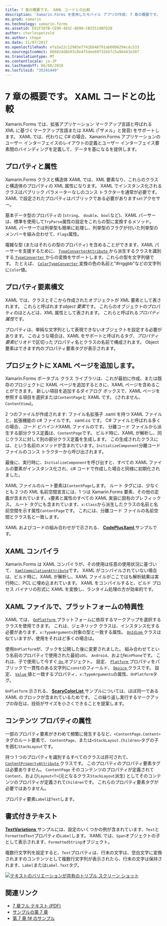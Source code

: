 ```yaml
---
title: 7 章の概要です。 XAML コードとの比較
description: 'Xamarin.Forms を使用したモバイル アプリの作成: 7 章の概要です。 XAML コードとの比較'
ms.prod: xamarin
ms.technology: xamarin-forms
ms.assetid: E91F387B-CE90-481C-8D90-CB25519BFD2B
author: charlespetzold
ms.author: chape
ms.date: 11/07/2017
ms.openlocfilehash: efa3a22c12983ef742bb46f91ab6096294cdc533
ms.sourcegitcommit: 66682dd8e93c0e4f5dee69f32b5fc5a96443e307
ms.translationtype: MT
ms.contentlocale: ja-JP
ms.lasthandoff: 06/08/2018
ms.locfileid: "35241449"
---
```

# <a name="summary-of-chapter-7-xaml-vs-code"></a>7 章の概要です。 XAML コードとの比較

Xamarin.Forms では、拡張アプリケーション マークアップ言語と呼ばれる XML に基づくマークアップ言語または XAML (「ザメル」と発音) をサポートします。 XAML では、代わりに C# の場合、Xamarin.Forms アプリケーションのユーザー インターフェイスのレイアウトの定義とユーザー インターフェイス要素間のバインディングを定義して、データを基になるを提供します。

## <a name="properties-and-attributes"></a>プロパティと属性

Xamarin.Forms クラスと構造体 XAML では、XML 要素なり、これらのクラスと構造体のプロパティの XML 属性になります。 XAML でインスタンス化されるクラスはパブリック パラメーターなしのコンス トラクターを通常が必要です。 XAML で設定されたプロパティはパブリックである必要があります`set`アクセサー。

基本データ型のプロパティの (`string`、 `double`、`bool`など)、XAML パーサーは、標準を使用して`TryParse`属性の設定をこれらの型に変換するメソッド。 XAML パーサーでは列挙型も簡単に処理し、列挙型のフラグが付いた列挙型のメンバーを組み合わせて、`Flags`属性。

複雑な型 (またはそれらの型のプロパティ) を含めることができます、XAML パーサーを支援するために、 [ `TypeConverterAttribute` ](https://developer.xamarin.com/api/type/Xamarin.Forms.TypeConverterAttribute/)から派生するクラスを識別する[ `TypeConverter` ](https://developer.xamarin.com/api/type/Xamarin.Forms.TypeConverter/)からの変換をサポートします。これらの型を文字列値です。 たとえば、 [ `ColorTypeConverter` ](https://developer.xamarin.com/api/type/Xamarin.Forms.ColorTypeConverter/)変換の色の名前と"#rrggbb"などの文字列に`Color`値。

## <a name="property-element-syntax"></a>プロパティ要素構文

XAML では、クラスとそこから作成されたオブジェクトが XML 要素として表されます。 これらと呼ばれます*object 要素*です。 これらのオブジェクトのプロパティのほとんどは、XML 属性として表されます。 これらと呼ばれる*プロパティ属性*です。

プロパティは、単純な文字列として表現できないオブジェクトを設定する必要があります。 このような場合は、XAML をサポートと呼ばれるタグ、*プロパティ要素*ピリオドで区切ったプロパティ名とクラスの名前で構成されます。 Object 要素はできます内のプロパティ要素タグが表示されます。

## <a name="adding-a-xaml-page-to-your-project"></a>プロジェクトに XAML ページを追加します。

Xamarin.Forms ポータブル クラス ライブラリは、これが最初に作成、または既存のプロジェクトに XAML ページを追加するときに、XAML ページを含めることができます。 新しい項目を追加するダイアログ ボックスで、XAML ページを参照する項目を選択または`ContentPage`と XAML です。 (されません、 `ContentView`)。

2 つのファイルが作成されます: ファイル名拡張子 .xaml を持つ XAML ファイルと、拡張機能の c# ファイルです。 xaml.cs です。 C# ファイルと呼ばれる多くの場合、*コード ビハインド*XAML ファイルのです。 分離コード ファイルから派生する部分クラス定義は、`ContentPage`です。 ビルド時に、XAML が解析し、同じクラスに対して別の部分クラス定義を生成します。 この生成されたクラスには、という名前のメソッドが含まれています。`InitializeComponent`分離コード ファイルのコンス トラクターから呼び出されます。

最後に、実行時に、`InitializeComponent`を呼び出すと、すべての XAML ファイルの要素がインスタンス化され、c# コードで作成した場合と同様に初期化されました。

XAML ファイルのルート要素は`ContentPage`します。 ルート タグには、少なくとも 2 つの XML 名前空間宣言には、1 つは Xamarin.Forms 要素、その他の定義が含まれています、`x`要素と属性のすべての XAML 実装に固有のプレフィックス。 ルート タグにも含まれています、`x:Class`から派生したクラスの名前と名前空間を示す属性`ContentPage`です。 これには、分離コード ファイルの名前空間とクラス名と一致します。

XAML およびコードの組み合わせがで示される、 [ **CodePlusXaml** ](https://github.com/xamarin/xamarin-forms-book-samples/tree/master/Chapter07)サンプルです。

## <a name="the-xaml-compiler"></a>XAML コンパイラ

Xamarin.Forms は XAML コンパイラが、その使用は任意の使用状況に基づいて、 [ `XamlCompilationAttribute`](https://developer.xamarin.com/api/type/Xamarin.Forms.Xaml.XamlCompilationAttribute/)です。 XAML がコンパイルされていない場合は、ビルド時に、XAML が解析し、XAML ファイルがここではも解析結果は実行時に、PCL に埋め込まれています。 XAML をコンパイルすると、ビルド プロセス バイナリの形式に XAML を変換し、ランタイム処理の方が効率的です。

## <a name="platform-specificity-in-the-xaml-file"></a>XAML ファイルで、プラットフォームの特異性

XAML では、 [ `OnPlatform` ](https://developer.xamarin.com/api/type/Xamarin.Forms.OnPlatform%3CT%3E/)プラットフォームに依存するマークアップを選択するクラスを使用できます。 これは、ジェネリック クラスは、インスタンス化する必要があります、`x:TypeArguments`対象の型と一致する属性。 [ `OnIdiom` ](https://developer.xamarin.com/api/type/Xamarin.Forms.OnIdiom%3CT%3E/)クラスは似ていますが、使用をそれほど多くの場合は。

使用`OnPlatform`が、ブックを公開した後に変更されました。 組み合わせてという名前のプロパティで使用された最初`iOS`、 `Android`、および`WinPhone`です。 これは、子で使用して今すぐ[ `On` ](https://developer.xamarin.com/api/type/Xamarin.Forms.On/)オブジェクト。 設定、 [ `Platform` ](https://developer.xamarin.com/api/property/Xamarin.Forms.On.Platform/)プロパティをパブリックで一貫性のある文字列に`const`のフィールド、 [ `Device` ](https://developer.xamarin.com/api/type/Xamarin.Forms.Device/)クラスです。 設定、 [ `Value` ](https://developer.xamarin.com/api/property/Xamarin.Forms.On.Value/)値と一致するプロパティ、`x:TypeArguments`の属性、`OnPlatform`タグ。

`OnPlatform` 示される、 [ **ScaryColorList** ](https://github.com/xamarin/xamarin-forms-book-samples/tree/master/Chapter07/ScaryColorList)サンプルについては、ほぼ同一である XAML のブロックが含まれているためです。 この繰り返し実行するマークアップの存在は、技術がサイズを小さくできることを提案します。

## <a name="the-content-property-attributes"></a>コンテンツ プロパティの属性

一部のプロパティ要素がきわめて頻繁に発生するなど、`<ContentPage.Content>`タグのルート要素で、 `ContentPage`、または`<StackLayout.Children>`タグの子を囲む`StackLayout`です。

持つ 1 つのプロパティを識別するすべてのクラスは許可されて、 [ `ContentPropertyAttribute` ](https://developer.xamarin.com/api/type/Xamarin.Forms.ContentPropertyAttribute/)クラスです。 このプロパティのプロパティ要素タグは必要ありません。 `ContentPage` そのコンテンツのプロパティが定義されて`Content`、および`Layout<T>`(元となるクラス`StackLayout`派生) としてそのコンテンツのプロパティが定義されて`Children`です。 これらのプロパティ要素タグが必要ではありません。

プロパティ要素`Label`は`Text`します。

## <a name="formatted-text"></a>書式付きテキスト

[ **TextVariations** ](https://github.com/xamarin/xamarin-forms-book-samples/tree/master/Chapter07/TextVariations)サンプルには、設定のいくつかの例が含まれています、`Text`と`FormattedText`プロパティの`Label`します。 XAML では、`Span`オブジェクトの子として表示されます、`FormattedString`オブジェクト。

 複数行文字列を設定すると、`Text`プロパティは、行末の文字は、空白文字に変換されますのコンテンツとして複数行文字列が表示されたら、行末の文字は保持されます、`Label`または`Label.Text`タグ。

 [![テキストのバリエーションが共有のトリプル スクリーン ショット](images/ch07fg03-small.png "書式設定テキスト バリエーション")](images/ch07fg03-large.png#lightbox "テキスト バリエーションの書式設定")



## <a name="related-links"></a>関連リンク

- [7 章フル テキスト (PDF)](https://download.xamarin.com/developer/xamarin-forms-book/XamarinFormsBook-Ch07-Apr2016.pdf)
- [サンプルの第 7 章](https://github.com/xamarin/xamarin-forms-book-samples/tree/master/Chapter07)
- [第 7 章 f# のサンプル](https://github.com/xamarin/xamarin-forms-book-samples/tree/master/Chapter07/FS/CodePlusXaml)
